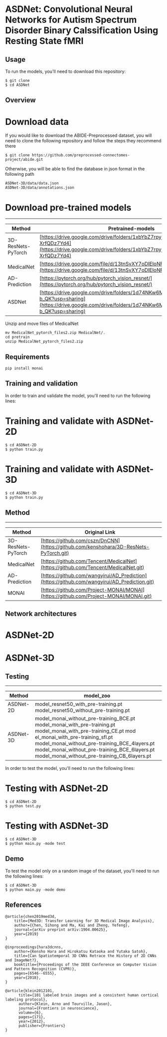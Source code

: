 # ASDNet: Convolutional Neural Networks for Autism Spectrum Disorder Binary Calssification Using Resting State fMRI
## Usage

To run the models, you'll need to download this repository:
```
$ git clone 
$ cd ASDNet
```
## Overview
# Download data
If you would like to download the ABIDE-Preprocessed dataset, you will need to clone the following repository and follow the steps they recommend there
```
$ git clone https://github.com/preprocessed-connectomes-project/abide.git
```
Otherwise, you will be able to find the database in json format in the following path
```
ASDNet-3D/data/data.json
ASDNet-3D/data/annotations.json
```
# Download pre-trained models

----------
| Method | Pretrained-models |
|---|---|
| 3D-ResNets-PyTorch |[https://drive.google.com/drive/folders/1xbYbZ7rpyjftI_KCk6YuL-XrfQDz7Yd4](https://drive.google.com/drive/folders/1xbYbZ7rpyjftI_KCk6YuL-XrfQDz7Yd4)|
| MedicalNet |[https://drive.google.com/file/d/13tnSvXY7oDIEloNFiGTsjUIYfS3g3BfG/view](https://drive.google.com/file/d/13tnSvXY7oDIEloNFiGTsjUIYfS3g3BfG/view)|
| AD-Prediction |[https://pytorch.org/hub/pytorch_vision_resnet/](https://pytorch.org/hub/pytorch_vision_resnet/)|
| ASDNet |[https://drive.google.com/drive/folders/1d74NKw6Md4difhD4p8HPeGXvXr2-b_QK?usp=sharing](https://drive.google.com/drive/folders/1d74NKw6Md4difhD4p8HPeGXvXr2-b_QK?usp=sharing)|

Unzip and move files of MedicalNet
```
mv MedicalNet_pytorch_files2.zip MedicalNet/.
cd pretrain
unzip MedicalNet_pytorch_files2.zip
```

## Requirements
```
pip install monai
```
## Training and validation
In order to train and validate the model, you'll need to run the following lines:
# Training and validate with ASDNet-2D
```
$ cd ASDNet-2D
$ python train.py 
```
# Training and validate with ASDNet-3D
```
$ cd ASDNet-3D
$ python train.py 
```
## Method

----------
| Method | Original Link |
|---|---|
| 3D-ResNets-PyTorch |[https://github.com/cszn/DnCNN](https://github.com/kenshohara/3D-ResNets-PyTorch.git)|
| MedicalNet |[https://github.com/Tencent/MedicalNet](https://github.com/Tencent/MedicalNet.git)|
| AD-Prediction |[https://github.com/wangyirui/AD_Prediction](https://github.com/wangyirui/AD_Prediction.git)|
| MONAI |[https://github.com/Project-MONAI/MONAI](https://github.com/Project-MONAI/MONAI.git)|

## Network architectures
# ASDNet-2D
# ASDNet-3D

## Testing
----------
| Method | model_zoo |
|---|---|
| ASDNet-2D |model_resnet50_with_pre-training.pt model_resnet50_without_pre-training.pt|
| ASDNet-3D |model_monai_without_pre-training_BCE.pt model_monai_with_pre-training.pt model_monai_with_pre-training_CE.pt mod el_monai_with_pre-training_sfl.pt model_monai_without_pre-training_BCE_4layers.pt model_monai_without_pre-training_BCE_6layers.pt model_monai_without_pre-training_CB_6layers.pt|


In order to test the model, you'll need to run the following lines:
# Testing with ASDNet-2D
```
$ cd ASDNet-2D
$ python test.py 
```
# Testing with ASDNet-3D
```
$ cd ASDNet-3D
$ python main.py -mode test
```
## Demo
To test the model only on a random image of the dataset, you'll need to run the following lines:
```
$ cd ASDNet-3D
$ python main.py -mode demo
```

## References
```
@article{chen2019med3d,
    title={Med3D: Transfer Learning for 3D Medical Image Analysis},
    author={Chen, Sihong and Ma, Kai and Zheng, Yefeng},
    journal={arXiv preprint arXiv:1904.00625},
    year={2019}
}
    
@inproceedings{hara3dcnns,
    author={Kensho Hara and Hirokatsu Kataoka and Yutaka Satoh},
    title={Can Spatiotemporal 3D CNNs Retrace the History of 2D CNNs and ImageNet?},
    booktitle={Proceedings of the IEEE Conference on Computer Vision and Pattern Recognition (CVPR)},
    pages={6546--6555},
    year={2018},
}
    
@article{klein2012101,
      title={101 labeled brain images and a consistent human cortical labeling protocol},
      author={Klein, Arno and Tourville, Jason},
      journal={Frontiers in neuroscience},
      volume={6},
      pages={171},
      year={2012},
      publisher={Frontiers}
}

```
